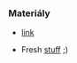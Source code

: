 ### Materiály
- [link](https://www.dropbox.com/sh/9btih5joo8o76mf/6rallZSIKs)

- Fresh [stuff](http://hornad.fei.tuke.sk/predmety/svr/) ;)